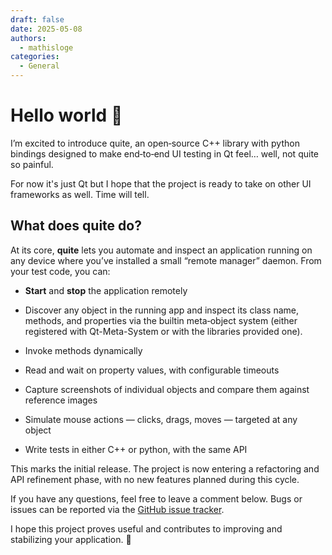 ```yaml
---
draft: false 
date: 2025-05-08 
authors:
  - mathisloge
categories:
  - General
---
```


# Hello world 🎉

I’m excited to introduce quite, an open‑source C++ library with python bindings designed to make end‑to‑end UI testing in Qt feel… well, not quite so painful.

For now it's just Qt but I hope that the project is ready to take on other UI frameworks as well. Time will tell.

<!-- more -->

## What does **quite** do?

At its core, **quite** lets you automate and inspect an application running on any device where you’ve installed a small “remote manager” daemon. From your test code, you can:

* **Start** and **stop** the application remotely

* Discover any object in the running app and inspect its class name, methods, and properties via the builtin meta‑object system (either registered with Qt-Meta-System or with the libraries provided one).

* Invoke methods dynamically

* Read and wait on property values, with configurable timeouts

* Capture screenshots of individual objects and compare them against reference images

* Simulate mouse actions — clicks, drags, moves — targeted at any object

* Write tests in either C++ or python, with the same API


This marks the initial release.
The project is now entering a refactoring and API refinement phase, with no new features planned during this cycle.

If you have any questions, feel free to leave a comment below. Bugs or issues can be reported via the [GitHub issue tracker](https://github.com/mathisloge/ng-quite/issues).

I hope this project proves useful and contributes to improving and stabilizing your application. 🎉
